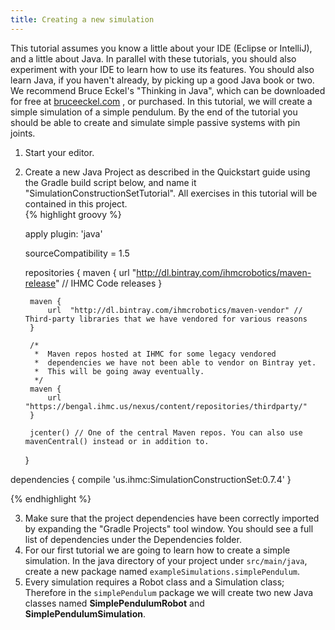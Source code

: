 ```yaml
---
title: Creating a new simulation
---
```


This tutorial assumes you know a little about your IDE (Eclipse or IntelliJ), and a little about Java. In parallel with these tutorials, you should also experiment with your IDE to learn how to use its features. 
You should also learn Java, if you haven't already, by picking up a good Java book or two. We recommend Bruce Eckel's "Thinking in Java", which can be downloaded for free at [bruceeckel.com](http://www.mindview.net/Books/TIJ/) , or purchased. 
In this tutorial, we will create a simple simulation of a simple pendulum. By the end of the tutorial you should be able to create and simulate simple passive systems with pin joints.

1. Start your editor.  
2. Create a new Java Project as described in the Quickstart guide using the Gradle build script below, and name it "SimulationConstructionSetTutorial". All exercises in this tutorial will be contained in this project.  
    {% highlight groovy %}
    
    apply plugin: 'java'  
      
    sourceCompatibility = 1.5  
      
    repositories {
        maven {
            url  "http://dl.bintray.com/ihmcrobotics/maven-release" // IHMC Code releases
        }
    
        maven {
            url  "http://dl.bintray.com/ihmcrobotics/maven-vendor" // Third-party libraries that we have vendored for various reasons
        }
    
        /*
         *  Maven repos hosted at IHMC for some legacy vendored
         *  dependencies we have not been able to vendor on Bintray yet.
         *  This will be going away eventually.
         */
        maven {
            url "https://bengal.ihmc.us/nexus/content/repositories/thirdparty/"
        }
    
        jcenter() // One of the central Maven repos. You can also use mavenCentral() instead or in addition to.
    }

dependencies {
    compile 'us.ihmc:SimulationConstructionSet:0.7.4' 
}

{% endhighlight %}

3. Make sure that the project dependencies have been correctly imported by expanding the "Gradle Projects" tool window. You should see a full list of dependencies under the Dependencies folder.   
4. For our first tutorial we are going to learn how to create a simple simulation. In the java directory of your project under `src/main/java`, create a new package named `exampleSimulations.simplePendulum`. 
5. Every simulation requires a Robot class and a Simulation class; Therefore in the `simplePendulum` package we will create two new Java classes named **SimplePendulumRobot** and **SimplePendulumSimulation**.





